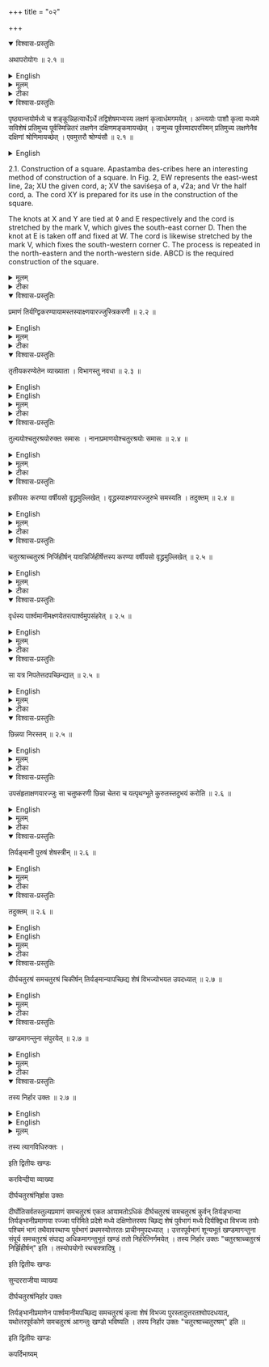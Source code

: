 +++
title = "०२"

+++


<details open><summary>विश्वास-प्रस्तुतिः</summary>

अथापरोयोगः  ॥ २.१  ॥
</details>

<details><summary>English</summary>

Now another method of construction (of a square). 
</details>

<details><summary>मूलम्</summary>

अथापरोयोगः  ॥ २.१  ॥
</details>

<details><summary>टीका</summary>

विहरणाविशेषः इत्यर्थः ॥
</details>

<details open><summary>विश्वास-प्रस्तुतिः</summary>

पृष्ठ्यान्तयोर्मध्ये च शङ्कून्निहत्यार्धेऽर्धे तद्विशेषमभ्यस्य लक्षणं कृत्वार्धमगमयेत् । अन्त्ययोः पाशौ कृत्वा मध्यमे सविशेषं प्रतिमुच्य पूर्वस्मिन्नितरं लक्षणेन दक्षिणमङ्कमायच्छेत् । उन्मुच्य पूर्वस्मादपरस्मिन् प्रतिमुच्य लक्षणेनैव दक्षिणां श्रोणिमायच्छेत् । एवमुत्तरौ श्रोण्यंसौ  ॥ २.१  ॥
</details>

<details><summary>English</summary>

Poles are fixed at both ends and in the middle of the east-west line. A cord measuring half of the east-west line is taken and increased by its viśeșa (the difference between its length and the diagonal of the square produced by it). After giving a mark at this point, the cord is (further) increased by half of the east-west line. Ties are made at both ends of the cord. Fixing the tie at the saviśeșa end at the middle pole and the other tie at the eastern pole, the cord is stretched by the mark so as to obtain the south-eastern corner. By removing the tie from the eastern pole and fixing it to the western pole, the south-western corner is likewise obtained by (stretching the cord with) the mark. In the same way, the north-western and the north-eastern corners (are obtained).
</details>


2.1. Construction of a square. Apastamba des-cribes here an interesting method of construction of a square. In Fig. 2, EW represents the east-west line, 2a; XU the given cord, a; XV the saviśeșa of a, √2a; and Vr the half cord, a. 
The cord XY is prepared for its use in the construction of the square. 

The knots at X and Y are tied at ◊ and E respectively and the cord is stretched by the mark V, which gives the south-east corner D. Then the knot at E is taken off and fixed at W. The cord is likewise stretched by the mark V, which fixes the south-western corner C. The process is repeated in the north-eastern and the north-western side. ABCD is the required construction of the square.  

<details><summary>मूलम्</summary>

पृष्ठ्यान्तयोर्मध्ये च शङ्कून्निहत्यार्धेऽर्धे तद्विशेषमभ्यस्य लक्षणं कृत्वार्धमगमयेत् । अन्त्ययोः पाशौ कृत्वा मध्यमे सविशेषं प्रतिमुच्य पूर्वस्मिन्नितरं लक्षणेन दक्षिणमङ्कमायच्छेत् । उन्मुच्य पूर्वस्मादपरस्मिन् प्रतिमुच्य लक्षणेनैव दक्षिणां श्रोणिमायच्छेत् । एवमुत्तरौ श्रोण्यंसौ  ॥ २.१  ॥
</details>

<details><summary>टीका</summary>

चतुरश्रप्रमाणान्तयोःशङ्कुं निहत्य तयोर्मध्ये च शङ्कुं निहत्य अर्धेप्रमाणार्धे, तद्विशेषंतस्यार्धस्य विशेषं, प्रमाणं तृतीयेन वर्धयेदिति न्यायेन लक्षणं कृत्वा पुनरागमयेत्प्रक्षिपेत् ।
अन्त्ययोः पाशौ कृत्वा मध्यमे शङ्कौ सविशेषं पाशं प्रतिमुच्य पूर्वस्मिन् शङ्कौ इतरं पाशं प्रतिमुच्य लक्षणेन दक्षिणेनापसार्य शङ्कुं निहन्यात् ।
स दक्षिणांसः ।
पूर्वस्माच्छङ्कोः पाशमपरस्मिन् शङ्कौ प्रतिमुच्य तेनैव लक्षणेन दक्षिणं श्रोणिमायच्छेत् ।
तेनैवोदगपसार्य उत्तरां श्रोणिं विपर्यस्योत्तरमंसम् ॥


योगद्वयमिदं समचतुरश्रस्य सम्यक् ॥


करविन्दीया व्याख्या

(अथापरो श्रोण्यंसौ)

प्रमाणमात्रीं रज्जुमित्येव, विहरणोपायो योग इत्युक्तं, पृष्ठ्यान्तयोः मध्ये च शङ्कुं निहत्य ।
व्याख्यातमेतत् ।
अर्धेप्रमाणामात्रचा रज्ज्वा अर्धे तद्विशेषमभ्यस्य संयोज्य लक्षणं कृत्वा सूत्रसविशेषार्धान्ते अर्धं आगमयेत्शिष्टं यथा प्रमाणं भवति तथाऽगमयेत्, अयमर्थःर्धद्विकरणीमात्रीं केवलार्धमात्रीं च एकां रज्जुं मीत्वार्धद्विकरणी मात्रे लक्षणं कृत्वा रज्ज्वन्तौ पाशौ कृत्वा मध्यमे शङ्कौ सविशेषमर्धं प्रतिमुच्य पूर्वस्मिन् शङ्कौ केवलमर्धं प्रतिमुच्य लक्षणेन दक्षिणमंसमायच्छेत्कुर्यात् ।
उन्मुच्य पूर्वस्मादिति स्पष्टार्थः ।
अयमपि योगःसमचतुरश्रविषय एव ।
अर्धे तद्विशेषमिति प्रमामसविशेषयोः प्रस्तुतत्वात्प्रसङ्गेनोच्यते ।

सुन्दरराजीया

(अथापरो श्रोण्यंसौ)

अर्धेप्रमाणार्धमात्रे शुल्बे ।
तद्विशेषंर्धस्यैव विशेषं अभ्यस्य तद्विशेषान्ते लक्षणं कृत्वा अन्यदर्धं निर्विरोषमागमयेत् ।
यथागार्हपत्यचितेः षण्णवत्यङ्गुलाया अन्तययोर्मध्ये च शङ्कून्निहत्य अर्वेऽष्टाचत्वारिंशदङ्गुले तद्विरोषं चतुस्तिलोनं विंशत्यङ्गुलमभ्यस्य लक्षणं कृत्वान्यदर्धं अष्टाचत्वारिंशदङ्गुलं संयोजयेत् ।
एवं चतुस्तिलोनषोडशकोत्तरशताङ्गुलं शुल्बम् ।
अन्तयोरित्यादि स्पष्टम् ।


कपर्दिभाष्यम्
</details>

<details open><summary>विश्वास-प्रस्तुतिः</summary>

प्रमाणं तिर्यग्द्विकरण्यायामस्तस्याक्ष्णयारज्जुस्त्रिकरणी  ॥ २.२ ॥
</details>

<details><summary>English</summary>

The breadth (of a rectangle) being the side of a given square (pramāṇa) and the length the side of a square twice as large (dvikaraṇī), the diagonal equals the side of a square thrice as large (tṛkaraṇī).
</details>

<details><summary>मूलम्</summary>

प्रमाणं तिर्यग्द्विकरण्यायामस्तस्याक्ष्णयारज्जुस्त्रिकरणी  ॥ २.२ ॥
</details>

<details><summary>टीका</summary>

प्रमाणंप्रक्रमादेस्तिर्यङ्नानी ।
द्विकतणीपार्श्वमानीतस्यैव प्रक्रमादेः ।
तस्यैवंभूतस्य दीर्घचतुरश्रस्याक्ष्णयारज्जुस्त्रिकरणीत्रिगुणां भूमिं करोति ।
तस्य तिर्यङ्भानीभूदस्य ।
कथं ? प्रमाणमेकं करोति पार्श्वमानी द्विकरणी सा द्वौ करोति ।
तदुभयमक्ष्णयारज्जुः करोति ।
तदुक्तं दीर्घस्याक्ष्णयारज्जुः ।
इति
</details>

<details open><summary>विश्वास-प्रस्तुतिः</summary>

तृतीयकरण्येतेन व्याख्याता । विभागस्तु नवधा  ॥ २.३ ॥
</details>

<details><summary>English</summary>

Thereby is explained the side of a square one-third the area of a given square (tṛtiyakaraņi). It is the side of a square one-ninth the area of the square (explained in the preceding rule, that is, of the square on the tṛkaraṇī).
</details>

<details><summary>English</summary>

2.2-2.3. Surd. Dvikaraņi means √2 a, where a is the measure; likewise tṛkaraņi is √3a, 
1 
and tṛtiyakaraṇi = √3 a. For details vide our discussion under Bśl. 1.9-1.11. 
</details>

<details><summary>मूलम्</summary>

तृतीयकरण्येतेन व्याख्याता । विभागस्तु नवधा  ॥ २.३ ॥
</details>

<details><summary>टीका</summary>

एतेनैव मार्गेण तृतीयकरणी व्याख्याता ।
अनयैव त्रिकरण्या तृतीयकरण्यप्यवगन्तुं शक्येत्यर्थः ।
कथमित्याहत्रिकरणीक्षेत्रं नवधा विभज्य एकं भागं गृह्णीयात् ।
प्रमाणतृतीयं भवति ।
त्रिकरण्याः तृतीयं करोति ।
तत्र श्लोकः



अक्ष्णारज्जुस्त्रिकृत्प्रोक्ता प्रमाणसविशेषयोः ।

अस्या एव तृतीयं तु तृतीयकरणीं विदुः ॥


करविन्दीया व्याख्या

(प्रमाणंत्रिकरणी)

प्रमाणद्विकरण्यक्ष्णयारज्जव उक्तः ।
यस्य चतुरश्रस्य प्रणाणं तिर्यङ्भानी द्विकरणी पार्श्वमानी तस्य चतुरश्रस्याक्ष्णयारज्जुः प्रमाणपार्श्वमानी तिर्यङ्भानी क्षेत्रस्य त्रिकरणीभवति ॥


तृतीयकरण्येतेन व्याख्याता ।



त्रिकरणीव्याख्याने तृतीयकरण्यपि व्याख्याता ।
कथं ? तृतीयं तिर्याग्द्विकण्यायामः, तस्याक्ष्णयारज्जुस्तृतीयकरणी ।



तृतीयकरण्यवगमायाह

(विभागस्तु नवधा)
तृतीयकरण्यवगमे इयांस्तु विशेषः ।
क्षेत्रस्य नवधा विभागः कार्यः, कस्य क्षेत्रस्य ? प्रमाणक्षेत्रस्य त्रिकरणीक्षेत्रस्य वा ।
अयमर्थःयस्य क्षेत्रस्य तृतीयकरणी साध्यते तत्क्षेत्रं नवधा विभज्य तत्रकैस्य भागस्य पार्श्वमानीं तिर्यङ्भानीं कृत्वा तस्यैव भागस्याक्ष्णयारज्जुं पार्श्वमानीं कृत्वा ताभ्यां चतुरश्रे कृते चतुरश्रे नवधा विभक्ते तत्रैकस्य भागस्य करणीप्रमाणचतुरश्चक्षेत्रस्य तृतीयकरणी भवति ।
स च विभागः प्रमाणक्षेत्रतृतीयमिति प्रदर्शनम् ।
एतेन चतुष्करणीचतुर्थकरणीप्रभृतीनामपि ।
तथाहिप्रमाणं तिर्यक्चतुष्करण्यायामस्तस्याक्ष्णयारज्जुः पञ्चकरणी ।
तथा प्रमाणं तिर्यक्पञ्जकरण्यायामस्तस्याक्ष्मयारज्जुः षट्करणीत्याति द्रष्टव्यम् ।
तथाहिद्विकरणी तिर्यङ्भानी त्रिकरण्यायामः तस्याक्ष्णयारज्जुः पञ्चकरणी ।
तिर्यङ्भानी दशकरण्यायामस्तस्याक्ष्णयारज्जुः पञ्चदशकरणीत्याद्यपि द्रष्टव्यम् ।
तथा तुरीयं तिर्यक्त्रिकरण्यायामस्तस्याक्ष्णयारज्जुस्तुरीयकरणी ।
तथा पञ्जमं तिर्यक्चतुष्करण्यायामस्तस्याक्ष्णयारज्जुः पञ्चमकरणीत्यादि द्रष्टव्यम् ।
त्रिकरणीतृतीयकरण्योःसौत्रामण्यादावुपयागेः ।
ननु दीर्घस्याक्ष्णयारज्जुरित्यनेन त्रिकरणीतृतीयकरणीप्रभृतयः सिद्धाः ।
तत्किमर्थं त्रिकरण्यादिकरणीविधिरारभ्यते ।
उच्यतेद्विप्रकाराः करण्यः, शुद्धमूला अशुद्धमूलाश्च ।
शुद्धं मूलं यासां ताःशुद्धमूलाः ।
द्वाभ्यां चत्वारि, त्रिभिर्नवेत्यादिवक्ष्यमाणाश्वतुष्करणीनवकरणीप्रभृतयः तासां तु सर्वदा द्विकरणी त्रिकरणी पञ्चकरणीत्येव व्यपदेश इति प्रदर्शयितुमिदमुच्यते, द्वयोः करणी द्विकरणी, त्रयाणां करणी त्रिकरणी, चतुर्णां करणी चतुष्करणी, पञ्चानां करणी पञ्चकरणीति ।
किञ्च दीर्घस्याक्ष्णयारज्जुरित्यनेन सामान्येन नाञ्जसा त्रिकरणीप्रभृतीनामवगतिर्भवति ।
उक्तप्रकारेण संपन्नानां करणीनां तेन संवादमात्रं भवति ।
तद्युज्यत एव द्विकरण्यादिकरणीविशेषविध्यारम्भः ।



सुन्दरराजीया

अथ त्रिकरणीमाह

(प्रमाणंत्रिकरणी)



यथा द्वादशाङ्गुला तिर्यङ्भानी तद्द्विकरणी तिरोनसत्पदशाङ्गुला पार्श्वमानी ।
एवं दीर्घचतुरश्रे कृते तस्याक्ष्णयारज्जुर्विंशत्यङ्गुलयःसत्पविंशतितिलाश्च ।
सा त्रिकरणी प्रमाणपरिमितं क्षेत्रं त्रिगुणं करोति ॥


(तृतीयकरण्येतेन नवधा)

तृतीयकरण्या चतुरश्रे कृते नवधा विभागः कार्यः ।
तस्यैको भागः प्रमाणक्षेत्रस्य तृतीयं भवति ।
त्रिकरण्यास्तृतीयं तस्य करणी ॥


कपर्दिभाष्यम्
</details>

<details open><summary>विश्वास-प्रस्तुतिः</summary>

तुल्ययोश्चतुरश्रयोरुक्तः समासः । नानाप्रमाणयोश्चतुरश्रयोः समासः  ॥ २.४  ॥
</details>

<details><summary>English</summary>

The combination of two equal squares has been described. The combination of two squares of unequal measures (sides) (now) follows. 
</details>

<details><summary>मूलम्</summary>

तुल्ययोश्चतुरश्रयोरुक्तः समासः । नानाप्रमाणयोश्चतुरश्रयोः समासः  ॥ २.४  ॥
</details>

<details><summary>टीका</summary>

समास एकीकरणम् ।
चतुरश्रस्याक्ष्णयारज्जुरिति सूत्रेणस्पष्टः ।
नानाप्रमाणयोश्चतुरश्रयोःसमास उच्यत इति शेषः ।
दीर्घस्य समस्य चतुरश्रस्य समास एकीकरणम् ।
</details>

<details open><summary>विश्वास-प्रस्तुतिः</summary>

ह्रसीयसः करण्या वर्षीयसो वृद्ध्रमुल्लिखेत् । वृद्ध्रस्याक्ष्णयारज्जुरुभे समस्यति । तदुक्तम्  ॥ २.४  ॥
</details>


<details><summary>English</summary>

A (rectangular) part is cut off from the larger (square) with the side of the smaller; the diagonal of the cut-off (rectangular) part (produces the square which) combines both the squares. This has been stated.
</details>

<details><summary>मूलम्</summary>

ह्रसीयसः करण्या वर्षीयसो वृद्ध्रमुल्लिखेत् । वृद्ध्रस्याक्ष्णयारज्जुरुभे समस्यति । तदुक्तम्  ॥ २.४  ॥
</details>

<details><summary>टीका</summary>

ह्रसीयसः अल्पीयसः क्षेत्रस्य करण्या प्रमाणेन वर्षीयसः वर्षीयसेत्यर्थः ।

वृद्ध्रं दीर्घमुल्लिखेत् ।
यथाल्पीयसः करणी तिर्यङ्भानी वर्षीयसः करणी पार्श्वमानी, तथा दीर्घचतुरश्रमुल्लिखेत् ।
वृद्ध्रस्याक्ष्णयारज्जुरुभे समस्यति ।
उक्तंदीर्घचतुरश्रस्याक्ष्णयारज्जुरिति ।



करविन्दीया व्याख्या

(तुल्ययोःसमासः)

तुल्ययोरिति ।
समासो नाम समसनं मिश्रणं एकीकरणं करणीतुल्यप्रमाणयोःसमासः ।
करण्युक्ता चतुरश्रस्याक्ष्णयारज्जुर्द्द्विस्तावतीं भूमिं करोति समस्येति ।
उक्तमनुभाषणं वक्ष्यमाणार्थं, इदमत्र परिशिष्यते, तादिदं वक्ष्यामीति ।

(नाना तदुक्तं)

नानाप्रमाणयोर्भिन्नप्रमाणयोःसमासः करण्युच्यते, ह्रसीयसः अल्पीयसश्चतुरश्चस्य करण्याकरणीप्रमाणेन, बर्षीयसःमहतश्चतुरश्रस्य, वृद्ध्रंचिह्नमेकदेशमुल्लिखेत्वृद्ध्रस्याक्ष्णयारज्जुरुभे नानाप्रमाणे चतुरश्रे समस्यति एकीकरोति ।
एतदुक्तं भवतिनानारप्रमाणे चतुरश्रे समस्य अल्पीयसश्चतुरश्रस्य करणीप्रमाणेन महदश्चतुरश्रस्य एकस्यां तिर्यङ्भान्यां परिच्छिन्द्यात् ।
तत आरभ्योर्ध्वां लेखां यथा परस्यां तिर्यङ्भान्यां तावति प्रदेशे निपतति तथा लिखेत् ।
लेखाविभक्तस्याल्पीयसः करणीप्रमाणं तिर्यङ्भानी ।
कस्य? महतः करणीप्रमाणपार्श्वमानीकस्य दीर्घचतुरश्रस्याक्ष्णयारज्जुरुमे नानाप्रमाणे चतुरश्रे समस्यति ।
चतुरश्र इति वर्तमाने पुनश्चतुरश्रग्रहणं मण्डलयोरपि चतुरश्रं कृत्वैव समासःसुकर इति ज्ञापयितुम् ।
तदुक्तंदीर्घस्येत्यादिना ।
अस्योपयोगो विद्याभ्यासादिषु ।



सुन्दरराजीया

(तुल्ययोःसमासः)

द्विकरण्या यथा द्विपुरुषेऽग्नौ पुरुषद्विकरण्या द्वयोः पुरुषयोःसमास इत्यादि ।
त्रिकरण्या त्रयाणां पुरुषाणां समासस्याप्येतदुपलक्षणं भवति ।

दीर्घचतुरश्रयोस्तु समासे अयं विशेषः ।
तिर्यङ्भान्या द्विकरणी तिर्यङ्भानी, पार्श्वमान्याश्च द्विकरणी पार्श्वमानीति ।
यथा द्विस्तावायामाश्वमेधवेद्यां षट्त्रिंशिकायाः पृष्ठ्याया द्विकरणी पृष्ठ्या ।
तिर्यङ्भान्योस्त्रिंशिकारान्तरेण वक्ष्यते ।
प्रक्रमस्य द्विकरणी प्रकमस्थानीया भवतीति ।
एवं दीर्घचतुरश्राणां समासे तिर्यङ्मान्यास्त्रिकरणी तिर्यङ्मानीति ।
पार्श्वमान्याश्च पार्श्वमानी ।
यथात्रिस्तावेऽग्नौ पक्षयोः पुरुषमात्रयाः तिर्यङ्मान्यास्त्रिकरणी अष्टाधिकशतद्वयाङ्गुला पञ्चतिलोना तिर्यङ्मानी भवति ।
पार्श्वमान्याश्च षडरत्नेः त्रिकरणी पञ्चाशह्द्विशताङ्गुला विंशतितिलोना पार्श्वमानी भवति ।
पुच्छस्य पार्श्वमान्या एकादशप्रादेशायाः त्रिकरणी अष्टाविंशतिद्विशताङ्गुला पार्श्वमानी ।
एवमन्यत्र ।



(नाना समासः)

उच्यत इति शेषः ॥


(हसीयसःतदुक्तं)

ह्रसीयसः करणीं तिर्यङ्मानीं कृत्वा वर्षीयसःसंबन्धिनं वृर्धं दीर्घचतुरश्रमुल्लिखेत्, वर्षीयसः करण्येव पार्श्वमानी ।
एवं कृतस्य दीर्घचतुरश्रस्याक्ष्णयारज्जुःसमस्तुयोः करणी भवति ।
तदुक्तं "दीर्घस्याक्ष्णयारज्जुः" इत्यादिना ।
यथा पञ्चविधेऽग्नौ क्लियमाणे द्विपुरुषेण चतुरश्रे कृते चतुष्पुरुषो भवति ।
तत्र पुरुषमात्रश्चतुरश्रः प्रक्षेप्तव्यः ।
तत्र द्विपुरुषकरणिके चतुरश्रे तदायामं पुरुषव्यासं दीर्घचतुरश्रमुल्लिखेत् ।
तस्याक्ष्णयारज्जुरष्टषष्टिशताङ्गुला सैकादशतिला, सा पञ्चविधाग्नेः करणी भवति ।



कपर्दिभाष्यम्
</details>

<details open><summary>विश्वास-प्रस्तुतिः</summary>

चतुरश्राच्चतुरश्रं निर्जिहीर्षन् यावन्निर्जिहीर्षेत्तस्य करण्या वर्षीयसो वृद्ध्रमुल्लिखेत् ॥ २.५  ॥
</details>

<details><summary>English</summary>

If it is desired to remove a square from another, a (rectangular) part is cut off from the larger (square) with the side of the smaller one to be removed; 
</details>

<details><summary>मूलम्</summary>

चतुरश्राच्चतुरश्रं निर्जिहीर्षन् यावन्निर्जिहीर्षेत्तस्य करण्या वर्षीयसो वृद्ध्रमुल्लिखेत् ॥ २.५  ॥
</details>

<details><summary>टीका</summary>

पूर्वस्माच्चतुरश्राच्चतुरश्रं निर्जिहीर्षन् चतुरश्रप्रमाणेन वृध्रमुल्लिखेत् ।
</details>

<details open><summary>विश्वास-प्रस्तुतिः</summary>

वृर्धस्य पार्श्वमानीमक्ष्णयेतरत्पार्श्वमुपसंहरेत् ॥ २.५  ॥
</details>

<details><summary>English</summary>

the (longer) side of the cut-off (rectangular) part is placed across so as to touch the opposite side; 
</details>

<details><summary>मूलम्</summary>

वृर्धस्य पार्श्वमानीमक्ष्णयेतरत्पार्श्वमुपसंहरेत् ॥ २.५  ॥
</details>

<details><summary>टीका</summary>

संयोजयेत् ।
</details>

<details open><summary>विश्वास-प्रस्तुतिः</summary>

सा यत्र निपतेत्तदपच्छिन्द्यात् ॥ २.५  ॥
</details>

<details><summary>English</summary>

by this contact (the side) is cut off. 
</details>

<details><summary>मूलम्</summary>

सा यत्र निपतेत्तदपच्छिन्द्यात् ॥ २.५  ॥
</details>

<details><summary>टीका</summary>

सा पार्श्वमानी इतरस्मिन् पार्श्व यत्र निपतति स्पृशति तत्रापच्छिन्द्यात् ।
</details>

<details open><summary>विश्वास-प्रस्तुतिः</summary>

छिन्नया निरस्तम्  ॥ २.५  ॥
</details>

<details><summary>English</summary>

With the cut-off (part) the difference (of the two squares) is obtained.
</details>

<details><summary>मूलम्</summary>

छिन्नया निरस्तम्  ॥ २.५  ॥
</details>

<details><summary>टीका</summary>

छिन्नया निरस्तीकृते तन्निरस्तं भवति ।



करविन्दीया व्याख्या

(चतुरश्रातछिन्नया निरस्तम्)

चतुरश्रादिति ।
इदमपि करणीविधानमेव ।
महतश्चतुरश्रादल्पं चतुरश्रं निर्जिहीर्षन् विहर्तुमिच्छन् यावत्प्रमाणं चतुरश्रमपनेतुमिच्छति तस्याल्पस्य सरण्या माहतश्चतुरश्रस्यैकदेशं यथा छिन्नं भवति तथोल्लिखेत् ।
एवं कृते छिन्नं निरसि तव्यक्षेत्रप्रमाणतिर्यङ्भानीकं महत्क्षेत्रपार्श्वमानीकं प्रमाणपार्श्व मानीकं दीर्घचतुरश्रं भवति ।
अस्य क्षेत्रस्य पार्श्वमानीमक्ष्णयेतरत्पार्श्वमुपसंहरेत्गमयेत्, सा पार्श्वमानीमक्ष्णयेतरता यत्रेतरस्याः पार्श्वमान्याः प्रदेशे निपतति तदपछिन्द्यात्पार्श्वमानीमपाच्छित्याधिकं त्यजेत्, छिन्नया निरस्तंछिन्नं पार्श्वमानीनिरसितव्यक्षेत्रस्य करणी भवति ।
तया पार्श्वमान्या चतुरश्रे कृते निरसितव्यक्षेत्रं निरस्तं भवतीत्यर्थः ।



सुन्दरराजीया व्याख्या

चतुरश्रातछिन्नया निरस्तम्

निर्हारोनिरसनम् ।
यथा निविधेऽग्नौ क्रियमाणे द्विपुरुषेण चतुरश्रे कृते चतुष्पुरुषो भवति ।
तत्रैकपुरुषत्यागार्थं पुरुषमात्रतिर्यङ्भान्या वृध्रमुल्लिख्य तस्योत्तरां पार्श्वमानीं दक्षिणां प्राचीमितरत्पार्श्वं गमयेत् ।
सा च तत्र द्विपुरुषप्रमाणायां चत्वारिंशच्छतद्वयाङ्गुलप्रमाणायां पञ्चतिलाश्वापच्छिन्द्यात् ।
परिशि ष्टया करण्या चतुरश्रे कृते पुरुषो निरस्तो भवति ।



कपर्दिभाष्यम्

यथा स्वयमेव दर्शयति
</details>

<details open><summary>विश्वास-प्रस्तुतिः</summary>

उपसंहृताक्षणयारज्जुः सा चतुष्करणी छिन्ना चेतरा च यत्पृथग्भूते कुरुतस्तदुभयं करोति  ॥ २.६  ॥
</details>

<details><summary>English</summary>

That (the longer side of the cut-off rectangle in the above rule) which is placed across is the diagonal equal to the side of a square four times as large (as the given square). The area (of the squares) produced separately by the cut-off side and the other (the breadth of the rectangle) together equal the the area (of the square) produced by this diagonal. 
</details>

<details><summary>मूलम्</summary>

उपसंहृताक्षणयारज्जुः सा चतुष्करणी छिन्ना चेतरा च यत्पृथग्भूते कुरुतस्तदुभयं करोति  ॥ २.६  ॥
</details>

<details><summary>टीका</summary>

उपसंहृता पूर्वं पार्श्वमानी ।
इदानीमक्ष्णयारज्जुश्च रश्रस्यसा चतुष्करणी द्विपुरुषात्छिन्ना पार्श्वमानी इतरातिर्यह्भानी यत्पृथग्भूते कुरुतः तदुभयं करोति ॥


कथमित्याह
</details>

<details open><summary>विश्वास-प्रस्तुतिः</summary>

तिर्यङ्मानी पुरुषं शेषस्त्रीन्  ॥ २.६  ॥
</details>

<details><summary>English</summary>

If the breadth produces one square purușa, the other side produces three square purușas. 
</details>

<details><summary>मूलम्</summary>

तिर्यङ्मानी पुरुषं शेषस्त्रीन्  ॥ २.६  ॥
</details>

<details><summary>टीका</summary>

तिर्यङ्भानी पुरुषं करोति ।
शेषस्त्वक्ष्णयारज्जुद्वौ ।
तदुभयं तस्याक्ष्णयारजुरिति त्रीन्करोति ॥
</details>

<details open><summary>विश्वास-प्रस्तुतिः</summary>

तदुक्तम्  ॥ २.६  ॥
</details>

<details><summary>English</summary>

This has been stated.
</details>

<details><summary>English</summary>

2.4-2.6. Āpastamba's methods for making a square out of a combination or differ- ence of two squares are exactly the same as those of Baudhāyana, discussed in B§l. 2.1-2.2. The sūtra Āśl. 2.6 is an application of the combination of two squares, for instance a2 + 3a2 4a2, where a is the measure or producer of the square. 
</details>

<details><summary>मूलम्</summary>

तदुक्तम्  ॥ २.६  ॥
</details>

<details><summary>टीका</summary>

तच्चाप्युक्तम् ॥


करविन्दीया व्याख्या

इमं प्रकारमुदाहरणमुखेन स्पष्टिकरिष्यन्नाह

उरसंहता तदुक्तमुपेति ।
सर्वतो द्विपुरुषप्रमाणं चतुष्पुरुषं चतुरश्रं विषयीकृ त्योदाहरति ।
एकस्य चतुरश्रस्यावयवभूते दीर्घचतुरश्रे या पार्श्वमान्यक्ष्णयोपसंहृता सा चतुष्करणी चतुष्करणी चतुष्पुरुषकरणीति प्रतिज्ञाता ।
अस्य तिर्यङ्भानी च पुरुषमात्रकरणीति ।
अस्य दीर्घचतुरश्रस्य छिन्ना पार्श्वमानी कियत्करणीति न ज्ञाता, सैवात्रावगन्तव्या ।
अत्र पुरुषप्रमाणं तिर्यङ्भान्या पृथग्भूतया यत्क्रियते छिन्नया पार्श्वमान्या पृथग्भूतया यत्क्रियते अक्ष्णयारज्जुः तदुभयक्षेत्रकरणीति न्यायतोऽवगता ।
तत्राक्ष्णयारज्जुफलभूताच्चतुष्पुरुषाच्चतुरश्रादेकप्रमाणं तिर्यङ्भानीफले त्वेकस्मिन्नपनीते त्रयः पुरुषाः परिशेष्यात्सा त्रिपुरुषकरणीत्यवगन्तव्या ।
अत इदमुक्तं तिर्यङ्भानी पुरुषं करोति शेषः छिन्ना पार्श्वमानी ।
त्रीन् पुरुषानिति पुल्लिङ्गनिर्देशः पुरुषभिप्रायः ।
पुरुषनिर्देशश्वाग्नौ पुरुषेण विमानं पुरुषाभ्यासापचयौ समासनिर्हारयोः उदाहरणमिति ।
अयमर्थःसर्वतो द्विप्रमाणाच्चतुष्पुरुषाच्चतुरश्रादेकं पुरुषमपनीय त्रिपुरुषं समचतुरश्रं कर्तुमिच्छन् तच्चतुरश्रं पुरुषप्रमाणया रज्ज्वा मध्ये परिच्छिद्य द्विधा कृत्वा तदर्घस्यैकां पार्श्वमानीमपरां पार्श्वमानीं प्रत्यक्ष्णयोपगमयित्वा तयोर्यत्र संपातः तत्रावस्थितां पार्श्वमानीं छिच्वावशिष्टं निरस्य शिष्टया पार्श्वमान्या समचतुरश्रे कृते तच्चतुरश्रं त्रिपुरुषचतुरश्रं भवति ।
तथा सर्वतश्वतुष्पुरुषाच्चतुरश्राच्चतुरः पुरुषानपनीय द्वादशपुरुषं समचतुरश्रं कर्तुमिच्छद्द्विपुरुषप्रमाणया तिर्यङ्भान्या समचतुरश्रं विभज्यार्धस्यैकां पार्श्वमानीमन्यां प्रति गमयित्वा तयोःसन्निपातेऽवस्थितां पार्श्वमानीमवच्छिद्य छेदं निरस्य शिष्टया पार्श्वमान्या चतुरश्रे कृते तत्क्षेत्रं द्वादशपुरुषसमचतुरश्रं भवति ।
छिन्नशिष्टा पार्श्वमानी तत्करणी भवतीत्यर्थः ।
एवं प्रमाणक्षेत्रे तृतीयद्विकरणीमपनीय तृतीयकरणी भवति ।
एवमेव सर्वत्र चतुष्करणीचतुर्थकरणीप्रभृतयः करण्योऽवगन्तव्याः ।
तदुक्तं "दीर्घस्याक्ष्मयारज्जुरित्यनेन ।
अस्योपयोगो द्रोणादिषु, सुन्दरराजीया व्याख्या

तदेवोदाहरति

उपसंहृता तदुक्तम्

या अक्ष्णयोपसंहृताएकीभूता रज्जुःसा चतुष्करणी द्विपुरुषापच्छिन्ना पार्श्वमानी अपच्छिन्ना पञ्चतिलोनाष्टशतद्वयाङ्गुला ।
इतरापुरुषमात्री तिर्यङ्भानी च यत्पृथग्भूते कुरुतस्तदुभयं करति कर्णरज्जुत्वात् ।
तत्र तिर्यङ्भानी स्पष्टमेव हि पुरुषमात्रं करोति ।
पारिशेष्यात्पार्श्वमानी त्रीन् पुरुषान् करोतीति ज्ञातुं शक्यते ।
तदुक्तं "दीर्घस्याक्ष्णयारज्जुः" इत्यादिना ।



कपर्दिभाष्यम्
</details>

<details open><summary>विश्वास-प्रस्तुतिः</summary>

दीर्घचतुरश्रं समचतुरश्रं चिकीर्षन् तिर्यङ्मान्यापच्छिद्य शेषं विभज्योभयत उपदध्यात् ॥ २.७  ॥
</details>

<details><summary>English</summary>

If it is desired to transform a rectangle into a square, a (square) part is cut off (from the rectangle) by the breadth. The remainder (of the rectangle) is divided (into two equal parts) and placed on two sides. 
</details>

<details><summary>मूलम्</summary>

दीर्घचतुरश्रं समचतुरश्रं चिकीर्षन् तिर्यङ्मान्यापच्छिद्य शेषं विभज्योभयत उपदध्यात् ॥ २.७  ॥
</details>

<details><summary>टीका</summary>

दीर्घचतुरश्रं समचतुरश्रं कर्तुमिच्छन् तिर्यङ्भन्या तिर्यङ्भानीप्रमाणेनापच्छिद्य शेषं विभज्यद्विधा कृत्वा तदुभयतः अग्रतः पार्श्वतश्रोपदध्यात्निक्षिपेत् ।
</details>

<details open><summary>विश्वास-प्रस्तुतिः</summary>

खण्डमागन्तुना संपुरयेत् ॥ २.७  ॥
</details>

<details><summary>English</summary>

The empty space (in the corner) is filled up with a (square) piece. 
</details>

<details><summary>मूलम्</summary>

खण्डमागन्तुना संपुरयेत् ॥ २.७  ॥
</details>

<details><summary>टीका</summary>

खण्डमागन्तुनातिरिक्तेन पूरयेत् ।
पूरयित्वा तदतिरिक्तं त्यचेत् ।
</details>

<details open><summary>विश्वास-प्रस्तुतिः</summary>

तस्य निर्हार उक्तः  ॥ २.७  ॥
</details>

<details><summary>English</summary>

The removal of it (of the square piece from the square thus formed to get the required square) has been stated.
</details>

<details><summary>English</summary>

2.7. The same method of transformation of a rectangle into a square as given by Baudhāyana in his Bŝl. 2.5 is discussed. 
</details>

<details><summary>मूलम्</summary>

तस्य निर्हार उक्तः  ॥ २.७  ॥
</details>





तस्य त्यागविधिरुक्तः ।

इति द्वितीयः खण्डः





करविन्दीया व्याख्या

दीर्घचतुरश्रंनिर्ह्रास उक्तः

दीर्घोतिसर्वतस्तुल्यप्रमाणं समचतुरश्रं एकत आयामतोऽधिकं दीर्घचतुरश्रं समचतुरश्रं कुर्वन् तिर्यङ्भान्या तिर्यङ्भानीप्रमाणया रज्ज्वा परिमिते प्रदेशे मध्ये दक्षिणोत्तरमप च्छिद्य शेषं पुर्वभागं मध्ये दिर्यक्द्विधा विभज्य तयोः पश्चिमं भागं तथैवावस्थाप्य पूर्वभागं प्रथमस्योत्तरतः प्राचीनमुपदध्यात् ।
उत्तरपूर्वभागं शून्यभूतं खण्डमागन्तुना संपूर्य समचतुरश्रं संपाद्य अधिकमागन्तुभूतं खण्डं ततो निर्हरेत्निर्गमयेत् ।
तस्य निर्हार उक्तः "चतुरश्राच्चतुरश्रं निर्झिहीर्षन्" इति ।
तस्योपयोगो रथचक्त्रादिषु ।



इति द्वितीयः खण्डः





सुन्दरराजीया व्याख्या

दीर्घचतुरश्रंनिर्हार उक्तः

तिर्यङ्भानीप्रमाणेन पार्श्वमानीमपच्छिद्य समचतुरश्रं कृत्वा शेषं विभज्य पुरस्तादुत्तरतश्वोपदधयात्, यथोत्तरपूर्वकोणे समचतुरश्रं आगन्तुः खण्डो भविष्यति ।
तस्य निर्हार उक्तः "चतुरश्राच्चतुरश्रम्" इति ॥


इति द्वितीयः खण्डः





कपर्दिभाष्यम्

